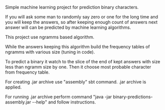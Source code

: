 Simple machine learning project for prediction binary characters.


If you will ask some man to randomly say zero or one for the long time and you will keep the answers, so after keeping enough count of answers next answer will can be predicted by machine learning algorithms.


This project use ngramms based algorithm.

While the answers keeping this algorithm build the frequency tables of ngramms with various size (tuning in code).

To predict a binary it watch to the slice of the end of kept answers with size less than ngramm size by one. Then it choose most probable character from frequency table.

For creating .jar archive use "assembly" sbt command.
.jar archive is applied.

For running .jar archive perform command "java -jar binary-predictions-assembly.jar --help" and follow instructions.